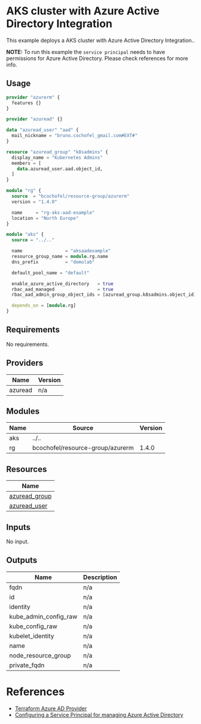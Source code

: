 # AKS cluster with Azure Active Directory Integration

This example deploys a AKS cluster with Azure Active Directory Integration..

**NOTE:** To run this example the `service principal` needs to have permissions
for Azure Active Directory. Please check references for more info.

## Usage

```hcl:examples/aad-integration/main.tf
provider "azurerm" {
  features {}
}

provider "azuread" {}

data "azuread_user" "aad" {
  mail_nickname = "bruno.cochofel_gmail.com#EXT#"
}

resource "azuread_group" "k8sadmins" {
  display_name = "Kubernetes Admins"
  members = [
    data.azuread_user.aad.object_id,
  ]
}

module "rg" {
  source  = "bcochofel/resource-group/azurerm"
  version = "1.4.0"

  name     = "rg-aks-aad-example"
  location = "North Europe"
}

module "aks" {
  source = "../.."

  name                = "aksaadexample"
  resource_group_name = module.rg.name
  dns_prefix          = "demolab"

  default_pool_name = "default"

  enable_azure_active_directory   = true
  rbac_aad_managed                = true
  rbac_aad_admin_group_object_ids = [azuread_group.k8sadmins.object_id]

  depends_on = [module.rg]
}

```

<!-- BEGINNING OF PRE-COMMIT-TERRAFORM DOCS HOOK -->

## Requirements

No requirements.

## Providers

| Name | Version |
|------|---------|
| azuread | n/a |

## Modules

| Name | Source | Version |
|------|--------|---------|
| aks | ../.. |  |
| rg | bcochofel/resource-group/azurerm | 1.4.0 |

## Resources

| Name |
|------|
| [azuread_group](https://registry.terraform.io/providers/hashicorp/azuread/latest/docs/resources/group) |
| [azuread_user](https://registry.terraform.io/providers/hashicorp/azuread/latest/docs/data-sources/user) |

## Inputs

No input.

## Outputs

| Name | Description |
|------|-------------|
| fqdn | n/a |
| id | n/a |
| identity | n/a |
| kube\_admin\_config\_raw | n/a |
| kube\_config\_raw | n/a |
| kubelet\_identity | n/a |
| name | n/a |
| node\_resource\_group | n/a |
| private\_fqdn | n/a |
<!-- END OF PRE-COMMIT-TERRAFORM DOCS HOOK -->


# References

* [Terraform Azure AD Provider](https://registry.terraform.io/providers/hashicorp/azuread/latest/docs)
* [Configuring a Service Principal for managing Azure Active Directory](https://registry.terraform.io/providers/hashicorp/azuread/latest/docs/guides/service_principal_configuration)
